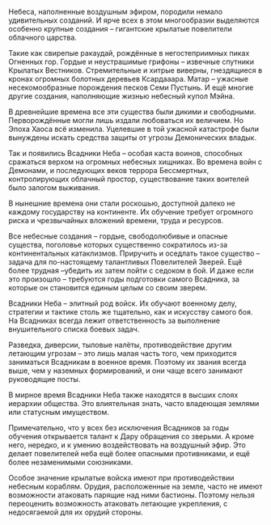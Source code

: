 Небеса, наполненные воздушным эфиром, породили немало удивительных созданий. И ярче всех в этом многообразии выделяются особенно крупные создания – гигантские крылатые повелители облачного царства.

Такие как свирепые ракаудай, рождённые в негостеприимных пиках Огненных гор. Гордые и неустрашимые грифоны – извечные спутники Крылатых Вестников. Стремительные и хитрые виверны, гнездящиеся в кронах огромных болотных деревьев Ксардааара. Матар – ужасные несекомообразные порождения песков Семи Пустынь. И ещё многие другие создания, наполняющие жизнью небесный купол Мэйна.

В древнейшие времена все эти существа были дикими и свободными. Перворождённые могли лишь издали любоваться их величием. Но Эпоха Хаоса всё изменила. Уцелевшие в той ужасной катастрофе были вынуждены искать средства защиты от угрозы Демонических владык.

Так и появились Всадники Неба – особая каста воинов, способных сражаться верхом на огромных небесных хищниках. Во времена войн с Демонами, и последующих веков террора Бессмертных, контролирующих облачный простор, существование таких воителей было залогом выживания.

В нынешние времена они стали роскошью, доступной далеко не каждому государству на континенте. Их обучение требует огромного риска и чрезвычайных вложений времени, труда и ресурсов. 

Все небесные создания – гордые, свободолюбивые и опасные существа, поголовье которых существенно сократилось из-за континентальных катаклизмов. Приручить и оседлать такое существо – задача для по-настоящему талантливых Повелителей Зверей. Ещё более трудная –убедить их затем пойти с седоком в бой. И даже если это произошло – требуются годы подготовки самого Всадника, за которые он становится единым целым со своим зверем.

Всадники Неба – элитный род войск. Их обучают военному делу, стратегии и тактике столь же тщательно, как и искусству самого боя. На Всадниках всегда лежит ответственность за выполнение внушительного списка боевых задач.

Разведка, диверсии, тыловые налёты, противодействие другим летающим угрозам – это лишь малая часть того, чем приходится заниматься Всадникам в военное время. Поэтому их звания всегда выше, чем у наземных формирований, и они чаще всего занимают руководящие посты.

В мирное время Всадники Неба также находятся в высших слоях иерархии общества. Это влиятельная знать, часто владеющая землями или статусным имуществом.

Примечательно, что у всех без исключения Всадников за годы обучения открывается талант к Дару обращения со зверьми. А кроме него, нередко, и к умению воздействовать на воздушный эфир.  Это делает повелителей неба ещё более опасными противниками, и ещё более незаменимыми союзниками.

Особое значение крылатые войска имеют при противодействии небесным кораблям. Орудия, расположенные на земле, часто не имеют возможности атаковать парящие над ними бастионы. Поэтому нельзя переоценить возможность атаковать летающие укрепления, с недосягаемой для их орудий стороны.